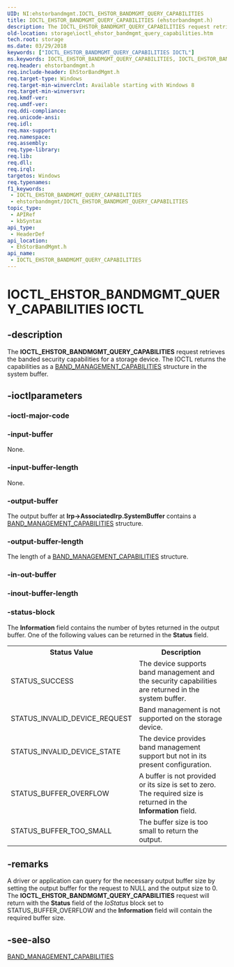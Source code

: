 ```yaml
---
UID: NI:ehstorbandmgmt.IOCTL_EHSTOR_BANDMGMT_QUERY_CAPABILITIES
title: IOCTL_EHSTOR_BANDMGMT_QUERY_CAPABILITIES (ehstorbandmgmt.h)
description: The IOCTL_EHSTOR_BANDMGMT_QUERY_CAPABILITIES request retrieves the banded security capabilities for a storage device. The IOCTL returns the capabilities as a BAND_MANAGEMENT_CAPABILITIES structure in the system buffer.
old-location: storage\ioctl_ehstor_bandmgmt_query_capabilities.htm
tech.root: storage
ms.date: 03/29/2018
keywords: ["IOCTL_EHSTOR_BANDMGMT_QUERY_CAPABILITIES IOCTL"]
ms.keywords: IOCTL_EHSTOR_BANDMGMT_QUERY_CAPABILITIES, IOCTL_EHSTOR_BANDMGMT_QUERY_CAPABILITIES control, IOCTL_EHSTOR_BANDMGMT_QUERY_CAPABILITIES control code [Storage Devices], ehstorbandmgmt/IOCTL_EHSTOR_BANDMGMT_QUERY_CAPABILITIES, storage.ioctl_ehstor_bandmgmt_query_capabilities
req.header: ehstorbandmgmt.h
req.include-header: EhStorBandMgmt.h
req.target-type: Windows
req.target-min-winverclnt: Available starting with Windows 8
req.target-min-winversvr: 
req.kmdf-ver: 
req.umdf-ver: 
req.ddi-compliance: 
req.unicode-ansi: 
req.idl: 
req.max-support: 
req.namespace: 
req.assembly: 
req.type-library: 
req.lib: 
req.dll: 
req.irql: 
targetos: Windows
req.typenames: 
f1_keywords:
 - IOCTL_EHSTOR_BANDMGMT_QUERY_CAPABILITIES
 - ehstorbandmgmt/IOCTL_EHSTOR_BANDMGMT_QUERY_CAPABILITIES
topic_type:
 - APIRef
 - kbSyntax
api_type:
 - HeaderDef
api_location:
 - EhStorBandMgmt.h
api_name:
 - IOCTL_EHSTOR_BANDMGMT_QUERY_CAPABILITIES
---
```


# IOCTL_EHSTOR_BANDMGMT_QUERY_CAPABILITIES IOCTL


## -description

The <b>IOCTL_EHSTOR_BANDMGMT_QUERY_CAPABILITIES</b> request retrieves the banded security capabilities for a storage device. The IOCTL returns the capabilities as a <a href="/windows-hardware/drivers/ddi/ehstorbandmgmt/ns-ehstorbandmgmt-_band_management_capabilities">BAND_MANAGEMENT_CAPABILITIES</a> structure in the system buffer.

## -ioctlparameters

### -ioctl-major-code

### -input-buffer

None.

### -input-buffer-length

None.

### -output-buffer

The output buffer at <b>Irp->AssociatedIrp.SystemBuffer</b> contains a <a href="/windows-hardware/drivers/ddi/ehstorbandmgmt/ns-ehstorbandmgmt-_band_management_capabilities">BAND_MANAGEMENT_CAPABILITIES</a>  structure.

### -output-buffer-length

The length of a <a href="/windows-hardware/drivers/ddi/ehstorbandmgmt/ns-ehstorbandmgmt-_band_management_capabilities">BAND_MANAGEMENT_CAPABILITIES</a>  structure.

### -in-out-buffer

### -inout-buffer-length

### -status-block

The <b>Information</b> field contains the number of bytes returned in the output buffer. One of the following values can be returned in the <b>Status</b> field. 

<table>
<tr>
<th>Status Value</th>
<th>Description</th>
</tr>
<tr>
<td>STATUS_SUCCESS</td>
<td>The device supports band management and the security capabilities are returned in the system buffer.</td>
</tr>
<tr>
<td>STATUS_INVALID_DEVICE_REQUEST</td>
<td>Band management is not supported on the storage device.</td>
</tr>
<tr>
<td>STATUS_INVALID_DEVICE_STATE</td>
<td>The device provides band management support but not in its present configuration.</td>
</tr>
<tr>
<td>STATUS_BUFFER_OVERFLOW</td>
<td>A buffer is not provided or its size is set to zero. The required size is returned in the <b>Information</b> field.</td>
</tr>
<tr>
<td>STATUS_BUFFER_TOO_SMALL</td>
<td>The buffer size is too small to return the output.</td>
</tr>
</table>

## -remarks

A driver or application can query for the necessary output buffer size by setting the output buffer for the request to NULL and the output size to 0. The <b>IOCTL_EHSTOR_BANDMGMT_QUERY_CAPABILITIES</b> request will return with the <b>Status</b> field of the <i>IoStatus</i> block set to STATUS_BUFFER_OVERFLOW and the <b>Information</b> field will contain the required buffer size.

## -see-also

<a href="/windows-hardware/drivers/ddi/ehstorbandmgmt/ns-ehstorbandmgmt-_band_management_capabilities">BAND_MANAGEMENT_CAPABILITIES</a>
